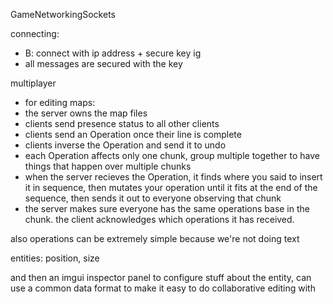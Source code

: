 GameNetworkingSockets

connecting:
- B: connect with ip address + secure key ig
- all messages are secured with the key

multiplayer

- for editing maps:
- the server owns the map files
- clients send presence status to all other clients
- clients send an Operation once their line is complete
- clients inverse the Operation and send it to undo
- each Operation affects only one chunk, group multiple together to
  have things that happen over multiple chunks
- when the server recieves the Operation, it finds where you said to
  insert it in sequence, then mutates your operation until it fits at the
  end of the sequence, then sends it out to everyone observing that
  chunk
- the server makes sure everyone has the same operations base in
  the chunk. the client acknowledges which operations it has received.

also operations can be extremely simple because we're not doing text

entities: position, size

and then an imgui inspector panel to configure stuff about the entity,
can use a common data format to make it easy to do collaborative
editing with